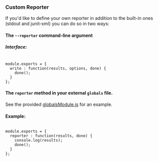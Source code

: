 ### Custom Reporter
If you'd like to define your own reporter in addition to the built-in ones (stdout and junit-xml) you can do so in two ways:

#### The `--reporter` command-line argument

##### Interface:

<div class="sample-test">
<pre><code class="language-javascript">
module.exports = {
  write : function(results, options, done) {
    done();
  }
};</code></pre>
</div>

#### The `reporter` method in your external `globals` file.

See the provided [globalsModule.js](https://github.com/beatfactor/nightwatch/blob/master/examples/globalsModule.js) for an example.

#### Example:

<div class="sample-test">
<pre><code class="language-javascript">
module.exports = {
  reporter : function(results, done) {
    console.log(results);
    done();
  }
};</code></pre>
</div>